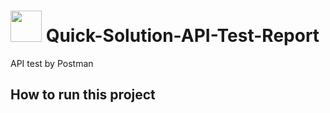 # <img src="https://i.ibb.co/B3rpcB9/20220617-224257-0000-01.png"  width="50" height="50">  Quick-Solution-API-Test-Report
API test by Postman 
## How to run this project
